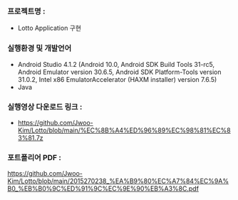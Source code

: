 ### 프로젝트명 :
- Lotto Application 구현

### 실행환경 및 개발언어
-  Android Studio 4.1.2
(Android 10.0, Android SDK Build Tools 31-rc5, Android Emulator version 30.6.5, Android SDK Platform-Tools version 31.0.2, Intel x86 EmulatorAccelerator (HAXM installer) version 7.6.5)
-  Java 

### 실행영상 다운로드 링크 :
- https://github.com/Jwoo-Kim/Lotto/blob/main/%EC%8B%A4%ED%96%89%EC%98%81%EC%83%81.7z

### 포트폴리어 PDF :
https://github.com/Jwoo-Kim/Lotto/blob/main/2015270238_%EA%B9%80%EC%A7%84%EC%9A%B0_%EB%B0%9C%ED%91%9C%EC%9E%90%EB%A3%8C.pdf
